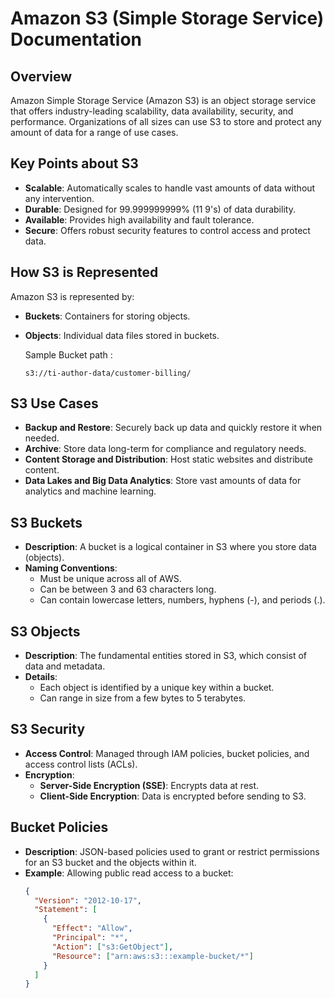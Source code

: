 # Amazon S3 (Simple Storage Service) Documentation

## Overview
Amazon Simple Storage Service (Amazon S3) is an object storage service that offers industry-leading scalability, data availability, security, and performance. Organizations of all sizes can use S3 to store and protect any amount of data for a range of use cases.

## Key Points about S3
- **Scalable**: Automatically scales to handle vast amounts of data without any intervention.
- **Durable**: Designed for 99.999999999% (11 9's) of data durability.
- **Available**: Provides high availability and fault tolerance.
- **Secure**: Offers robust security features to control access and protect data.

## How S3 is Represented
Amazon S3 is represented by:
- **Buckets**: Containers for storing objects.
- **Objects**: Individual data files stored in buckets.

  Sample Bucket path :
  ```text
  s3://ti-author-data/customer-billing/
  ```

## S3 Use Cases
- **Backup and Restore**: Securely back up data and quickly restore it when needed.
- **Archive**: Store data long-term for compliance and regulatory needs.
- **Content Storage and Distribution**: Host static websites and distribute content.
- **Data Lakes and Big Data Analytics**: Store vast amounts of data for analytics and machine learning.

## S3 Buckets
- **Description**: A bucket is a logical container in S3 where you store data (objects).
- **Naming Conventions**:
  - Must be unique across all of AWS.
  - Can be between 3 and 63 characters long.
  - Can contain lowercase letters, numbers, hyphens (-), and periods (.).

## S3 Objects
- **Description**: The fundamental entities stored in S3, which consist of data and metadata.
- **Details**:
  - Each object is identified by a unique key within a bucket.
  - Can range in size from a few bytes to 5 terabytes.

## S3 Security
- **Access Control**: Managed through IAM policies, bucket policies, and access control lists (ACLs).
- **Encryption**:
  - **Server-Side Encryption (SSE)**: Encrypts data at rest.
  - **Client-Side Encryption**: Data is encrypted before sending to S3.

## Bucket Policies
- **Description**: JSON-based policies used to grant or restrict permissions for an S3 bucket and the objects within it.
- **Example**: Allowing public read access to a bucket:
  ```json
  {
    "Version": "2012-10-17",
    "Statement": [
      {
        "Effect": "Allow",
        "Principal": "*",
        "Action": ["s3:GetObject"],
        "Resource": ["arn:aws:s3:::example-bucket/*"]
      }
    ]
  }

